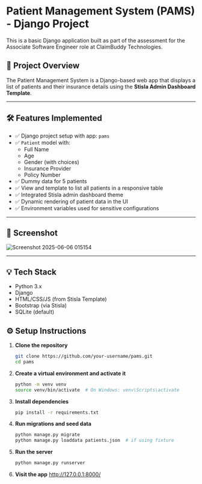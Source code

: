  
# Patient Management System (PAMS) - Django Project

This is a basic Django application built as part of the assessment for the Associate Software Engineer role at ClaimBuddy Technologies.

## 📌 Project Overview

The Patient Management System is a Django-based web app that displays a list of patients and their insurance details using the **Stisla Admin Dashboard Template**.

---

## 🛠️ Features Implemented

- ✅ Django project setup with app: `pams`
- ✅ `Patient` model with:
  - Full Name
  - Age
  - Gender (with choices)
  - Insurance Provider
  - Policy Number
- ✅ Dummy data for 5 patients
- ✅ View and template to list all patients in a responsive table
- ✅ Integrated Stisla admin dashboard theme
- ✅ Dynamic rendering of patient data in the UI
- ✅ Environment variables used for sensitive configurations

---

## 📸 Screenshot

![Screenshot 2025-06-06 015154](https://github.com/user-attachments/assets/efa79919-f01e-4b57-b964-7c2b4925b806)


---

## 💡 Tech Stack

- Python 3.x
- Django
- HTML/CSS/JS (from Stisla Template)
- Bootstrap (via Stisla)
- SQLite (default)



## ⚙️ Setup Instructions

1. **Clone the repository**
   ```bash
   git clone https://github.com/your-username/pams.git
   cd pams

2. **Create a virtual environment and activate it**
   ```bash
   python -m venv venv
   source venv/bin/activate  # On Windows: venv\Scripts\activate

3. **Install dependencies**
   ```bash
   pip install -r requirements.txt

4. **Run migrations and seed data**
   ```bash
   python manage.py migrate
   python manage.py loaddata patients.json  # if using fixture

5. **Run the server**
    ```bash
   python manage.py runserver

6. **Visit the app**
   http://127.0.0.1:8000/




